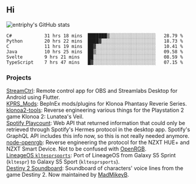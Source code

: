 ## Hi
![entriphy's GitHub stats](https://github-readme-stats.vercel.app/api?username=entriphy&show_icons=true&title_color=2196F3&bg_color=212121&text_color=FAFAFA&hide_border=true)
<!--START_SECTION:waka-->

```text
C#            31 hrs 18 mins  ███████▒░░░░░░░░░░░░░░░░░   28.79 %
Python        20 hrs 22 mins  ████▓░░░░░░░░░░░░░░░░░░░░   18.73 %
C             11 hrs 19 mins  ██▓░░░░░░░░░░░░░░░░░░░░░░   10.41 %
Java          10 hrs 25 mins  ██▒░░░░░░░░░░░░░░░░░░░░░░   09.58 %
Svelte        9 hrs 21 mins   ██░░░░░░░░░░░░░░░░░░░░░░░   08.59 %
TypeScript    7 hrs 47 mins   █▓░░░░░░░░░░░░░░░░░░░░░░░   07.15 %
```

<!--END_SECTION:waka-->
### Projects
[StreamCtrl](https://play.google.com/store/apps/details?id=dev.t4ils.obs_remote): Remote control app for OBS and Streamlabs Desktop for Android using Flutter.<br>
[KPRS_Mods](https://github.com/entriphy/KPRS_Mods): BepInEx mods/plugins for Klonoa Phantasy Reverie Series.<br>
[klonoa2-tools](https://github.com/entriphy/klonoa2-tools): Reverse engineering various things for the Playstation 2 game Klonoa 2: Lunatea's Veil.<br>
[Spotify Playcount](https://github.com/entriphy/sp-playcount-librespot): Web API that returned information that could only be retrieved through Spotify's Hermes protocol in the desktop app. Spotify's GraphQL API includes this info now, so this is not really needed anymore.<br>
[node-openrgb](https://github.com/entriphy/node-openrgb): Reverse engineering the protocol for the NZXT HUE+ and NZXT Smart Device. Not to be confused with [OpenRGB](https://gitlab.com/CalcProgrammer1/OpenRGB).<br>
[LineageOS `kltesprsports`](https://github.com/entriphy/android_device_samsung_kltesprsports): Port of LineageOS from Galaxy S5 Sprint (`kltespr`) to Galaxy S5 Sport (`kltesprsports`).<br>
[Destiny 2 Soundboard](https://github.com/entriphy/Destiny2-Soundboard): Soundboard of characters' voice lines from the game Destiny 2. Now maintained by [MadMikeyB](https://github.com/MadMikeyB/Destiny2-Soundboard).
